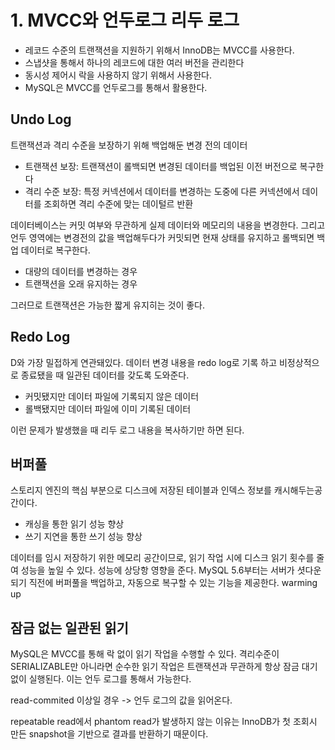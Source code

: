 # 1. MVCC와 언두로그 리두 로그

- 레코드 수준의 트랜잭션을 지원하기 위해서 InnoDB는 MVCC를 사용한다.
- 스냅샷을 통해서 하나의 레코드에 대한 여러 버전을 관리한다
- 동시성 제어시 락을 사용하지 않기 위해서 사용한다.
- MySQL은 MVCC를 언두로그를 통해서 활용한다.



## Undo Log

트랜잭션과 격리 수준을 보장하기 위해 백업해둔 변경 전의 데이터

- 트랜잭션 보장: 트랜잭션이 롤백되면 변경된 데이터를 백업된 이전 버전으로 복구한다
- 격리 수준 보장: 특정 커넥션에서 데이터를 변경하는 도중에 다른 커넥션에서 데이터를 조회하면 격리 수준에 맞는 데이털르 반환



데이터베이스는 커밋 여부와 무관하게 실제 데이터와 메모리의 내용을 변경한다. 그리고 언두 영역에는 변경전의 값을 백업해두다가 커밋되면 현재 상태를 유지하고 롤백되면 백업 데이터로 복구한다.

- 대량의 데이터를 변경하는 경우
- 트랜잭션을 오래 유지하는 경우

그러므로 트랜잭션은 가능한 짧게 유지히는 것이 좋다.



## Redo Log

D와 가장 밀접하게 연관돼있다. 데이터 변경 내용을 redo log로 기록 하고 비정상적으로 종료됐을 때 일관된 데이터를 갖도록 도와준다.

- 커밋됐지만 데이터 파일에 기록되지 않은 데이터
- 롤백됐지만 데이터 파일에 이미 기록된 데이터

이런 문제가 발생했을 때 리두 로그 내용을 복사하기만 하면 된다.



## 버퍼풀

스토리지 엔진의 핵심 부분으로 디스크에 저장된 테이블과 인덱스 정보를 캐시해두는공간이다.

- 캐싱을 통한 읽기 성능 향상
- 쓰기 지연을 통한 쓰기 성능 향상

데이터를 임시 저장하기 위한 메모리 공간이므로, 읽기 작업 시에 디스크 읽기 횟수를 줄여 성능을 높일 수 있다. 성능에 상당항 영향을 준다. MySQL 5.6부터는 서버가 셧다운 되기 직전에 버퍼풀을 백업하고, 자동으로 복구할 수 있는 기능을 제공한다. warming up



## 잠금 없는 일관된 읽기

MySQL은 MVCC를 통해 락 없이 읽기 작업을 수행할 수 있다. 격리수준이  SERIALIZABLE만 아니라면 순수한 읽기 작업은 트랜잭션과 무관하게 항상 잠금 대기 없이 실행된다. 이는 언두 로그를 통해서 가능한다.

read-commited 이상일 경우 -> 언두 로그의 값을 읽어온다.

repeatable read에서 phantom read가 발생하지 않는 이유는 InnoDB가 첫 조회시 만든 snapshot을 기반으로 결과를 반환하기 때문이다.




